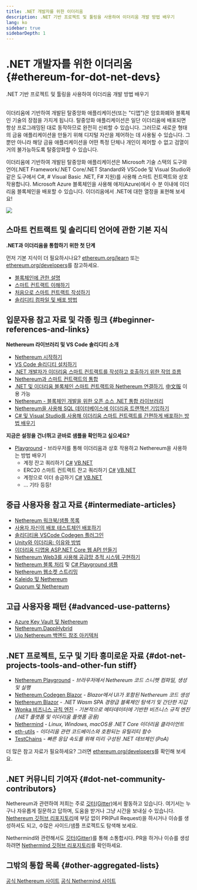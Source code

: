 ```yaml
---
title: .NET 개발자를 위한 이더리움
description: .NET 기반 프로젝트 및 툴링을 사용하여 이더리움 개발 방법 배우기
lang: ko
sidebar: true
sidebarDepth: 1
---
```


# .NET 개발자를 위한 이더리움 {#ethereum-for-dot-net-devs}

<div class="featured">.NET 기반 프로젝트 및 툴링을 사용하여 이더리움 개발 방법 배우기</div><br>

이더리움에 기반하여 개발된 탈중앙화 애플리케이션(또는 "디앱")은 암호화폐와 블록체인 기술의 장점을 가지게 됩니다. 탈중앙화 애플리케이션은 일단 이더리움에 배포되면 항상 프로그래밍된 대로 동작하므로 완전히 신뢰할 수 있습니다. 그러므로 새로운 형태의 금융 애플리케이션을 만들기 위해 디지털 자산을 제어하는 데 사용될 수 있습니다. 그뿐만 아니라 해당 금융 애플리케이션을 어떤 특정 단체나 개인이 제어할 수 없고 검열이 거의 불가능하도록 탈중앙화할 수 있습니다.

이더리움에 기반하여 개발된 탈중앙화 애플리케이션은 Microsoft 기술 스택의 도구와 언어(.NET Framework/.NET Core/.NET Standard와 VSCode 및 Visual Studio와 같은 도구에서 C#, # Visual Basic .NET, F# 지원)를 사용해 스마트 컨트랙트와 상호 작용합니다. Microsoft Azure 블록체인을 사용해 애저(Azure)에서 수 분 이내에 이더리움 블록체인을 배포할 수 있습니다. 이더리움에서 .NET에 대한 열정을 표현해 보세요!

<img src="https://raw.githubusercontent.com/Nethereum/Nethereum/master/logos/logo192x192t.png" />

## 스마트 컨트랙트 및 솔리디티 언어에 관한 기본 지식

**.NET과 이더리움을 통합하기 위한 첫 단계**

먼저 기본 지식이 더 필요하시나요? [ethereum.org/learn](/ko/learn/) 또는 [ethereum.org/developers](/ko/developers/)를 참고하세요.

- [블록체인에 관한 설명](https://kauri.io/article/d55684513211466da7f8cc03987607d5/blockchain-explained)
- [스마트 컨트랙트 이해하기](https://kauri.io/article/e4f66c6079e74a4a9b532148d3158188/ethereum-101-part-5-the-smart-contract)
- [처음으로 스마트 컨트랙트 작성하기](https://kauri.io/article/124b7db1d0cf4f47b414f8b13c9d66e2/remix-ide-your-first-smart-contract)
- [솔리디티 컴파일 및 배포 방법](https://kauri.io/article/973c5f54c4434bb1b0160cff8c695369/understanding-smart-contract-compilation-and-deployment)

## 입문자용 참고 자료 및 각종 링크 {#beginner-references-and-links}

**Nethereum 라이브러리 및 VS Code 솔리디티 소개**

- [Nethereum 시작하기](https://docs.nethereum.com/en/latest/getting-started/)
- [VS Code 솔리디티 설치하기](https://marketplace.visualstudio.com/items?itemName=JuanBlanco.solidity)
- [.NET 개발자가 이더리움 스마트 컨트랙트를 작성하고 호출하기 위한 작업 흐름](https://medium.com/coinmonks/a-net-developers-workflow-for-creating-and-calling-ethereum-smart-contracts-44714f191db2)
- [Nethereum과 스마트 컨트랙트의 통합](https://kauri.io/article/b54334b0695342c1bbe161c4c4467b50/smart-contracts-integration-with-nethereum)
- [.NET 및 이더리움 블록체인 스마트 컨트랙트와 Nethereum 연결하기](https://medium.com/my-blockchain-development-daily-journey/interfacing-net-and-ethereum-blockchain-smart-contracts-with-nethereum-2fa3729ac933), [中文版](https://medium.com/my-blockchain-development-daily-journey/%E4%BD%BF%E7%94%A8nethereum%E9%80%A3%E6%8E%A5-net%E5%92%8C%E4%BB%A5%E5%A4%AA%E7%B6%B2%E5%8D%80%E5%A1%8A%E9%8F%88%E6%99%BA%E8%83%BD%E5%90%88%E7%B4%84-4a96d35ad1e1) 이용 가능
- [Nethereum - 블록체인 개발을 위한 오픈 소스 .NET 통합 라이브러리](https://kauri.io/article/d15dfd4903f149cdb84b3ce666103b52/v1/nethereum-an-open-source-.net-integration-library-for-blockchain)
- [Nethereum을 사용해 SQL 데이터베이스에 이더리움 트랜잭션 기입하기](https://medium.com/coinmonks/writing-ethereum-transactions-to-sql-database-using-nethereum-fd94e0e4fa36)
- [C# 및 Visual Studio를 사용해 이더리움 스마트 컨트랙트를 간편하게 배포하는 방법 배우기](https://koukia.ca/deploy-ethereum-smart-contracts-using-c-and-visualstudio-5be188ae928c) <br>

**지금은 설정을 건너뛰고 곧바로 샘플을 확인하고 싶으세요?**

- [Playground](http://playground.nethereum.com/) - 브라우저를 통해 이더리움과 상호 작용하고 Nethereum을 사용하는 방법 배우기
  - 계정 잔고 쿼리하기 [C#](http://playground.nethereum.com/csharp/id/1001) [VB.NET](http://playground.nethereum.com/vb/id/2001)
  - ERC20 스마트 컨트랙트 잔고 쿼리하기 [C#](http://playground.nethereum.com/csharp/id/1005) [VB.NET](http://playground.nethereum.com/vb/id/2004)
  - 계정으로 이더 송금하기 [C#](http://playground.nethereum.com/csharp/id/1003) [VB.NET](http://playground.nethereum.com/vb/id/2003)
  - ... 기타 등등!

## 중급 사용자용 참고 자료 {#intermediate-articles}

- [Nethereum 워크북/샘플 목록](http://docs.nethereum.com/en/latest/Nethereum.Workbooks/docs/)
- [사용자 자신의 배포 테스트체인 배포하기](https://github.com/Nethereum/Testchains)
- [솔리디티용 VSCode Codegen 플러그인](https://docs.nethereum.com/en/latest/nethereum-codegen-vscodesolidity/)
- [Unity와 이더리움: 이유와 방법](https://www.raywenderlich.com/5509-unity-and-ethereum-why-and-how)
- [이더리움 디앱용 ASP.NET Core 웹 API 만들기](https://tech-mint.com/create-asp-net-core-web-api-for-ethereum-dapps/)
- [Nethereum Web3를 사용해 공급망 추적 시스템 구현하기](http://blog.pomiager.com/post/using-nethereum-web3-to-implement-a-supply-chain-traking-system4)
- [Nethereum 블록 처리](https://nethereum.readthedocs.io/en/latest/nethereum-block-processing-detail/) 및 [C# Playground 샘플](http://playground.nethereum.com/csharp/id/1025)
- [Nethereum 웹소켓 스트리밍](https://nethereum.readthedocs.io/en/latest/nethereum-subscriptions-streaming/)
- [Kaleido 및 Nethereum](https://kaleido.io/kaleido-and-nethereum/)
- [Quorum 및 Nethereum](https://github.com/Nethereum/Nethereum/blob/master/src/Nethereum.Quorum/README.md)

## 고급 사용자용 패턴 {#advanced-use-patterns}

- [Azure Key Vault 및 Nethereum](https://github.com/Azure-Samples/bc-community-samples/tree/master/akv-nethereum)
- [Nethereum.DappHybrid](https://github.com/Nethereum/Nethereum.DappHybrid)
- [Ujo Nethereum 백엔드 참조 아키텍처](https://docs.nethereum.com/en/latest/nethereum-ujo-backend-sample/)

## .NET 프로젝트, 도구 및 기타 흥미로운 자료 {#dot-net-projects-tools-and-other-fun stiff}

- [Nethereum Playground](http://playground.nethereum.com/) - _브라우저에서 Nethereum 코드 스니펫 컴파일, 생성 및 실행_
- [Nethereum Codegen Blazor](https://github.com/Nethereum/Nethereum.CodeGen.Blazor) - _Blazor에서 UI가 포함된 Nethereum 코드 생성_
- [Nethereum Blazor](https://github.com/Nethereum/NethereumBlazor) - _.NET Wasm SPA 경량급 블록체인 탐색기 및 간단한 지갑_
- [Wonka 비즈니스 규칙 엔진](https://docs.nethereum.com/en/latest/wonka/) - _기본적으로 메타데이터에 기반한 비즈니스 규칙 엔진(.NET 플랫폼 및 이더리움 플랫폼 공용)_
- [Nethermind](https://github.com/NethermindEth/nethermind) - _Linux, Windows, macOS용 .NET Core 이더리움 클라이언트_
- [eth-utils](https://github.com/ethereum/eth-utils/) - _이더리움 관련 코드베이스와 호환되는 유틸리티 함수_
- [TestChains](https://github.com/Nethereum/TestChains) - _빠른 응답 속도를 위해 미리 구성된 .NET 데브체인 (PoA)_

더 많은 참고 자료가 필요하세요? 그러면 [ethereum.org/developers](/ko/developers/)를 확인해 보세요.

## .NET 커뮤니티 기여자 {#dot-net-community-contributors}

Nethereum과 관련하여 저희는 주로 [깃터(Gitter)](https://gitter.im/Nethereum/Nethereum)에서 활동하고 있습니다. 여기서는 누구나 자유롭게 질문하고 답하며, 도움을 받거나 그냥 시간을 보내실 수 있습니다. [Nethereum 깃허브 리포지토리](https://github.com/Nethereum)에 부담 없이 PR(Pull Request)을 하시거나 이슈를 생성하셔도 되고, 수많은 사이드/샘플 프로젝트도 탐색해 보세요.

Nethermind와 관련해서도 [깃터(Gitter)](https://gitter.im/nethermindeth/nethermind)를 통해 소통합시다. PR을 하거나 이슈를 생성하려면 [Nethermind 깃허브 리포지토리](https://github.com/NethermindEth/nethermind)를 확인하세요.

## 그밖의 통합 목록 {#other-aggregated-lists}

[공식 Nethereum 사이트](https://nethereum.com/) [공식 Nethermind 사이트](https://nethermind.io/)
